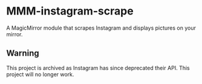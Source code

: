 # MMM-instagram-scrape
A MagicMirror module that scrapes Instagram and displays pictures on your mirror.

## Warning
This project is archived as Instagram has since deprecated their API. This project will no longer work.
